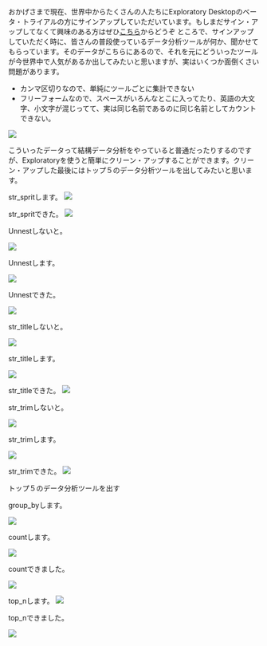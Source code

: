 おかげさまで現在、世界中からたくさんの人たちにExploratory Desktopのベータ・トライアルの方にサインアップしていただいています。もしまだサイン・アップしてなくて興味のある方はぜひ[こちら](http://docs.exploratory.io/tutorials/flight4.html)からどうぞ
ところで、サインアップしていただく時に、皆さんの普段使っているデータ分析ツールが何か、聞かせてもらっています。そのデータがこちらにあるので、それを元にどういったツールが今世界中で人気があるか出してみたいと思いますが、実はいくつか面倒くさい問題があります。

- カンマ区切りなので、単純にツールごとに集計できない
- フリーフォームなので、スペースがいろんなとこに入ってたり、英語の大文字、小文字が混じってて、実は同じ名前であるのに同じ名前としてカウントできない。

![](images/favtool1.png)

こういったデータって結構データ分析をやっていると普通だったりするのですが、Exploratoryを使うと簡単にクリーン・アップすることができます。クリーン・アップした最後にはトップ５のデータ分析ツールを出してみたいと思います。

str_spritします。
![](images/favtool2.png)

str_spritできた。
![](images/favtool3.png)

Unnestしないと。

![](images/favtool4.png)

Unnestします。

![](images/favtool5.png)

Unnestできた。

![](images/favtool6.png)

str_titleしないと。

![](images/favtool7.png)

str_titleします。

![](images/favtool8.png)

str_titleできた。
![](images/favtool9.png)

str_trimしないと。

![](images/favtool10.png)

str_trimします。

![](images/favtool11.png)

str_trimできた。
![](images/favtool12.png)


トップ５のデータ分析ツールを出す

group_byします。

![](images/favtool13.png)

countします。

![](images/favtool14.png)

countできました。

![](images/favtool15.png)

top_nします。
![](images/favtool16.png)

top_nできました。

![](images/favtool17.png)




